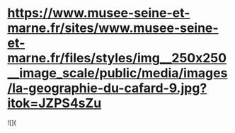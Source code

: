 # https://www.musee-seine-et-marne.fr/sites/www.musee-seine-et-marne.fr/files/styles/img__250x250__image_scale/public/media/images/la-geographie-du-cafard-9.jpg?itok=JZPS4sZu

![](
